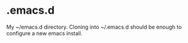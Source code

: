 # .emacs.d
My ~/emacs.d directory.
Cloning into ~/.emacs.d should be enough to configure a new emacs install.
